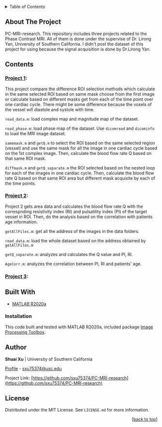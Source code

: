 <div id="top"></div>

<!-- TABLE OF CONTENTS -->
<details>
  <summary>Table of Contents</summary>
  <ol>
    <li>
      <a href="#about-the-project">About The Project</a>
    </li>
    <li>
      <a href="#content">Contents</a>
      <ul>
        <li><a href="#project1">Project 1</a></li>
        <li><a href="#project2">Project 2</a></li>
        <li><a href="#project3">Project 3</a></li>
      </ul>
    </li>
    <li><a href="#built-with">Built With</a></li>
    <li><a href="#author">Author</a></li>
    <li><a href="#license">License</a></li>
  </ol>
</details>

## About The Project
PC-MRI-research. This repository includes three projects related to the Phase Contrast MRI. All of them is done under the supervise of Dr. Lirong Yan, University of Southern California. I didn't post the dataset of this project for using because the signal acquisition is done by Dr.Lirong Yan.

## Contents
### [Project 1](https://github.com/sxu75374/PC-MRI-research/tree/main/proj1): 
This project compare the difference ROI selection methods which calculate in the same selected ROI based on same mask choose from the first image or calculate based on different masks get from each of the time point over one cardiac cycle. There might be some difference because the voxels of the vessel will diastole and systole with time.

`read_data.m`: load complex map and magnitude map of the dataset. 

`read_phase.m`: load phase map of the dataset. Use `dicomread` and `dicominfo` to load the MRI image dataset.

`samemask.m` and `getQ.m` to select the ROI based on the same selected region (vessel) and use the same mask for all the image in one cardiac cycle based on the 1st complex image. Then, calculate the blood flow rate Q based on that same ROI mask. 

`diffmask.m` and `getQ_separate.m` the ROI selected based on the nested loop for each of the images in one cardiac cycle. Then, calculate the blood flow rate Q based on that same ROI area but different mask acquisite by each of the time points. 

### [Project 2](https://github.com/sxu75374/PC-MRI-research/tree/main/proj2):
Project 2 gets area data and calculates the blood flow rate Q with the correspnding resistivity index (RI) and pulsatility index (PI) of the target vessel in ROI. 
Then, do the analysis based on the correlation with patients age information.

`getAllFiles.m`: get all the address of the images in the data folders.

`read_data.m`: load the whole dataset based on the address obtained by `getAllFiles.m`

`getQ_separate.m`: analyzes and calculates the Q value and PI, RI.

`AgeCorr.m`: analyzes the correlation between PI, RI and patients' age.

### [Project 3](https://github.com/sxu75374/PC-MRI-research/tree/main/proj3):


## Built With
- [MATLAB R2020a](https://www.mathworks.com/products/matlab.html)

### Installation
This code built and tested with MATLAB R2020a, included package [Image Processing Toolbox](https://www.mathworks.com/products/image.html).

## Author

**Shuai Xu** | University of Southern California

[Profile](https://github.com/sxu75374) - <a href="mailto:sxu75374@usc.edu?subject=Nice to meet you!&body=Hi Shuai!">sxu75374@usc.edu</a>

Project Link: [https://github.com/sxu75374/PC-MRI-research](https://github.com/sxu75374/PC-MRI-research)

<!-- LICENSE -->
## License

Distributed under the MIT License. See `LICENSE.md` for more information.

<p align="right">[<a href="#top">back to top</a>]</p>
